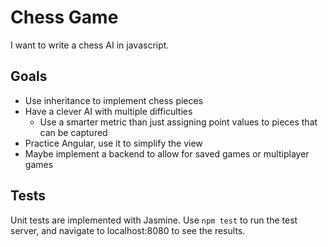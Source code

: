 # Chess Game

I want to write a chess AI in javascript.

## Goals

* Use inheritance to implement chess pieces
* Have a clever AI with multiple difficulties
  * Use a smarter metric than just assigning point values to pieces that can be captured
* Practice Angular, use it to simplify the view
* Maybe implement a backend to allow for saved games or multiplayer games

## Tests

Unit tests are implemented with Jasmine. Use ```npm test``` to run the test server, and navigate to localhost:8080 to see the results.